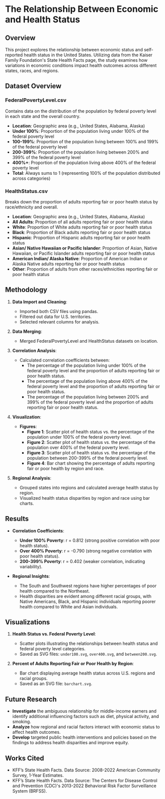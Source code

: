 # The Relationship Between Economic and Health Status

## Overview

This project explores the relationship between economic status and self-reported health status in the United States. Utilizing data from the Kaiser Family Foundation's State Health Facts page, the study examines how variations in economic conditions impact health outcomes across different states, races, and regions.

## Dataset Overview

### FederalPovertyLevel.csv

Contains data on the distribution of the population by federal poverty level in each state and the overall country.

- **Location**: Geographic area (e.g., United States, Alabama, Alaska)
- **Under 100%**: Proportion of the population living under 100% of the federal poverty level
- **100-199%**: Proportion of the population living between 100% and 199% of the federal poverty level
- **200-399%**: Proportion of the population living between 200% and 399% of the federal poverty level
- **400%+**: Proportion of the population living above 400% of the federal poverty level
- **Total**: Always sums to 1 (representing 100% of the population distributed across categories)

### HealthStatus.csv

Breaks down the proportion of adults reporting fair or poor health status by race/ethnicity and overall.

- **Location**: Geographic area (e.g., United States, Alabama, Alaska)
- **All Adults**: Proportion of all adults reporting fair or poor health status
- **White**: Proportion of White adults reporting fair or poor health status
- **Black**: Proportion of Black adults reporting fair or poor health status
- **Hispanic**: Proportion of Hispanic adults reporting fair or poor health status
- **Asian/ Native Hawaiian or Pacific Islander**: Proportion of Asian, Native Hawaiian, or Pacific Islander adults reporting fair or poor health status
- **American Indian/ Alaska Native**: Proportion of American Indian or Alaska Native adults reporting fair or poor health status
- **Other**: Proportion of adults from other races/ethnicities reporting fair or poor health status

## Methodology

1. **Data Import and Cleaning**:
   - Imported both CSV files using pandas.
   - Filtered out data for U.S. territories.
   - Selected relevant columns for analysis.

2. **Data Merging**:
   - Merged FederalPovertyLevel and HealthStatus datasets on location.

3. **Correlation Analysis**:
   - Calculated correlation coefficients between:
     - The percentage of the population living under 100% of the federal poverty level and the proportion of adults reporting fair or poor health status.
     - The percentage of the population living above 400% of the federal poverty level and the proportion of adults reporting fair or poor health status.
     - The percentage of the population living between 200% and 399% of the federal poverty level and the proportion of adults reporting fair or poor health status.

4. **Visualization**:
   - **Figures**:
     - **Figure 1**: Scatter plot of health status vs. the percentage of the population under 100% of the federal poverty level.
     - **Figure 2**: Scatter plot of health status vs. the percentage of the population over 400% of the federal poverty level.
     - **Figure 3**: Scatter plot of health status vs. the percentage of the population between 200-399% of the federal poverty level.
     - **Figure 4**: Bar chart showing the percentage of adults reporting fair or poor health by region and race.

5. **Regional Analysis**:
   - Grouped states into regions and calculated average health status by region.
   - Visualized health status disparities by region and race using bar charts.

## Results

- **Correlation Coefficients**:
  - **Under 100% Poverty**: r = 0.812 (strong positive correlation with poor health status).
  - **Over 400% Poverty**: r = -0.790 (strong negative correlation with poor health status).
  - **200-399% Poverty**: r = 0.402 (weaker correlation, indicating variability).

- **Regional Insights**:
  - The South and Southwest regions have higher percentages of poor health compared to the Northeast.
  - Health disparities are evident among different racial groups, with Native Americans, Black, and Hispanic individuals reporting poorer health compared to White and Asian individuals.

## Visualizations

1. **Health Status vs. Federal Poverty Level**:
   - Scatter plots illustrating the relationships between health status and federal poverty level categories.
   - Saved as SVG files: `under100.svg`, `over400.svg`, and `between200.svg`.

2. **Percent of Adults Reporting Fair or Poor Health by Region**:
   - Bar chart displaying average health status across U.S. regions and racial groups.
   - Saved as an SVG file: `barchart.svg`.

## Future Research

- **Investigate** the ambiguous relationship for middle-income earners and identify additional influencing factors such as diet, physical activity, and smoking.
- **Analyze** how regional and racial factors interact with economic status to affect health outcomes.
- **Develop** targeted public health interventions and policies based on the findings to address health disparities and improve equity.

## Works Cited

- KFF’s State Health Facts. Data Source: 2008-2022 American Community Survey, 1-Year Estimates.
- KFF’s State Health Facts. Data Source: The Centers for Disease Control and Prevention (CDC)'s 2013-2022 Behavioral Risk Factor Surveillance System (BRFSS).

